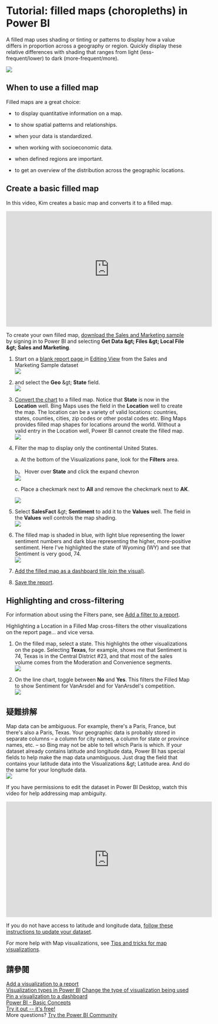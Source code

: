 <properties
   pageTitle="Tutorial: Filled Maps (Choropleths) in Power BI"
   description="Documentation - tutorial on creating Filled Maps (Choropleths) in Power BI"
   services="powerbi"
   documentationCenter=""
   authors="mihart"
   manager="mblythe"
   backup=""
   editor=""
   tags=""
   featuredVideoId="ajTPGNpthcg"
   qualityFocus="no"
   qualityDate=""/>

<tags
   ms.service="powerbi"
   ms.devlang="NA"
   ms.topic="article"
   ms.tgt_pltfrm="NA"
   ms.workload="powerbi"
   ms.date="08/23/2016"
   ms.author="mihart"/>

# Tutorial: filled maps (choropleths) in Power BI  

A filled map uses shading or tinting or patterns to display how a value differs in proportion across a geography or region.  Quickly display these relative differences with shading that ranges from light (less-frequent/lower) to dark (more-frequent/more).    

![](media/powerbi-service-tutorial-filled-maps-choropleths/large_map.png)

## When to use a filled map  
Filled maps are a great choice:

-   to display quantitative information on a map.

-   to show spatial patterns and relationships.

-   when your data is standardized.

-   when working with socioeconomic data.

-   when defined regions are important.

-   to get an overview of the distribution across the geographic locations.

## Create a basic filled map
In this video, Kim creates a basic map and converts it to a filled map.

<iframe width="560" height="315" src="https://www.youtube.com/embed/ajTPGNpthcg" frameborder="0" allowfullscreen></iframe>


To create your own filled map, <bpt id="p1">[</bpt>download the Sales and Marketing sample<ept id="p1">](powerbi-sample-downloads.md)</ept> by signing in to Power BI and selecting <bpt id="p2">**</bpt>Get Data <ph id="ph1">\&gt;</ph> Files <ph id="ph2">\&gt;</ph> Local File <ph id="ph3">\&gt;</ph> Sales and Marketing<ept id="p2">**</ept>.


1.  Start on a <bpt id="p1">[</bpt>blank report page <ept id="p1">](powerbi-service-add-a-page-to-a-report.md)</ept> in <bpt id="p2">[</bpt>Editing View<ept id="p2">](powerbi-service-interact-with-a-report-in-editing-view.md)</ept> from the Sales and Marketing Sample dataset  
![](media/powerbi-service-tutorial-filled-maps-choropleths/img001.png)

2.  and select the <bpt id="p1">**</bpt>Geo<ept id="p1">**</ept> <ph id="ph1">\&gt;</ph> <bpt id="p2">**</bpt>State<ept id="p2">**</ept> field.    
![](media/powerbi-service-tutorial-filled-maps-choropleths/img002.png)

3.  <bpt id="p1">[</bpt>Convert the chart<ept id="p1">](powerbi-service-change-the-type-of-visualization-in-a-report.md)</ept> to a filled map. Notice that <bpt id="p1">**</bpt>State<ept id="p1">**</ept> is now in the <bpt id="p2">**</bpt>Location<ept id="p2">**</ept> well. Bing Maps uses the field in the <bpt id="p1">**</bpt>Location<ept id="p1">**</ept> well to create the map.  The location can be a variety of valid locations: countries, states, counties, cities, zip codes or other postal codes etc. Bing Maps provides filled map shapes for locations around the world. Without a valid entry in the Location well, Power BI cannot create the filled map.  
![](media/powerbi-service-tutorial-filled-maps-choropleths/img003.png)

4.  Filter the map to display only the continental United States.

    a.  At the bottom of the Visualizations pane, look for the <bpt id="p1">**</bpt>Filters<ept id="p1">**</ept> area.

    b。  Hover over <bpt id="p1">**</bpt>State<ept id="p1">**</ept> and click the expand chevron  
    ![](media/powerbi-service-tutorial-filled-maps-choropleths/img004.png)

    c.  Place a checkmark next to <bpt id="p1">**</bpt>All<ept id="p1">**</ept> and remove the checkmark next to <bpt id="p2">**</bpt>AK<ept id="p2">**</ept>.

    ![](media/powerbi-service-tutorial-filled-maps-choropleths/img005.png)

5.  Select <bpt id="p1">**</bpt>SalesFact<ept id="p1">**</ept> <ph id="ph1">\&gt;</ph> <bpt id="p2">**</bpt>Sentiment<ept id="p2">**</ept> to add it to the <bpt id="p3">**</bpt>Values<ept id="p3">**</ept> well. The field in the <bpt id="p1">**</bpt>Values<ept id="p1">**</ept> well controls the map shading.  
![](media/powerbi-service-tutorial-filled-maps-choropleths/img006.png)

6.  The filled map is shaded in blue, with light blue representing the lower sentiment numbers and dark blue representing the higher, more-positive sentiment.  Here I've highlighted the state of Wyoming (WY) and see that Sentiment is very good, 74.  
![](media/powerbi-service-tutorial-filled-maps-choropleths/img007.png)

7.  <bpt id="p1">[</bpt>Add the filled map as a dashboard tile (pin the visual)<ept id="p1">](powerbi-service-dashboard-tiles.md)</ept>. 

8.  <bpt id="p1">[</bpt>Save the report<ept id="p1">](powerbi-service-save-a-report.md)</ept>.

## Highlighting and cross-filtering  
For information about using the Filters pane, see <bpt id="p1">[</bpt>Add a filter to a report<ept id="p1">](powerbi-service-add-a-filter-to-a-report.md)</ept>.

Highlighting a Location in a Filled Map cross-filters the other visualizations on the report page... and vice versa.

1.  On the filled map, select a state.  This highlights the other visualizations on the page. Selecting <bpt id="p1">**</bpt>Texas<ept id="p1">**</ept>, for example, shows me that Sentiment is 74, Texas is in the Central District <ph id="ph1">\#</ph>23, and that most of the sales volume comes from the Moderation and Convenience segments.   
    ![](media/powerbi-service-tutorial-filled-maps-choropleths/img008.png)

2.  On the line chart, toggle between <bpt id="p1">**</bpt>No<ept id="p1">**</ept> and <bpt id="p2">**</bpt>Yes<ept id="p2">**</ept>. This filters the Filled Map to show Sentiment for VanArsdel and for VanArsdel's competition.  
    ![](media/powerbi-service-tutorial-filled-maps-choropleths/img009.gif)

## 疑難排解  
Map data can be ambiguous.  For example, there's a Paris, France, but there's also a Paris, Texas. Your geographic data is probably stored in separate columns – a column for city names, a column for state or province names, etc. – so Bing may not be able to tell which Paris is which. If your dataset already contains latitude and longitude data, Power BI has special fields to help make the map data unambiguous. Just drag the field that contains your latitude data into the Visualizations <ph id="ph1">\&gt;</ph> Latitude area.  And do the same for your longitude data.  
![](media/powerbi-service-tutorial-filled-maps-choropleths/PBI_Latitude.png) 

If you have permissions to edit the dataset in Power BI Desktop, watch this video for help addressing map ambiguity.

<iframe width="560" height="315" src="https://www.youtube.com/embed/Co2z9b-s_yM" frameborder="0" allowfullscreen></iframe>

If you do not have access to latitude and longitude data, <bpt id="p1">[</bpt>follow these instructions to update your dataset<ept id="p1">](https://support.office.com/article/Maps-in-Power-View-8A9B2AF3-A055-4131-A327-85CC835271F7)</ept>.

For more help with Map visualizations, see <bpt id="p1">[</bpt>Tips and tricks for map visualizations<ept id="p1">](powerbi-service-tips-and-tricks-for-power-bi-map-visualizations)</ept>.

## 請參閱  
 [Add a visualization to a report](https://powerbi.uservoice.com/knowledgebase/articles/441777)  
<bpt id="p1"> [</bpt>Visualization types in Power BI<ept id="p1">](powerbi-service-visualization-types-for-reports-and-q-and-a.md)</ept><ph id="ph1">
</ph><bpt id="p2"> [</bpt>Change the type of visualization being used<ept id="p2">](powerbi-service-change-the-type-of-visualization-in-a-report.md)</ept><ph id="ph2">
</ph><bpt id="p3"> [</bpt>Pin a visualization to a dashboard<ept id="p3">](powerbi-service-pin-a-tile-to-a-dashboard-from-a-report.md)</ept>  
 [Power BI - Basic Concepts](powerbi-service-basic-concepts.md)  
[Try it out -- it's free!](https://powerbi.com/)  
More questions? [Try the Power BI Community](http://community.powerbi.com/)
